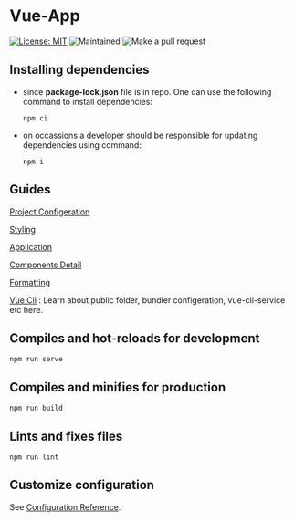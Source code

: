 # Vue-App

[![License: MIT](https://img.shields.io/badge/License-MIT-blue.svg)](LICENSE)
![Maintained](https://img.shields.io/badge/Maintained-Yes-green.svg)
![Make a pull request](https://img.shields.io/badge/PRs-welcome-red.svg)

## Installing dependencies

* since **package-lock.json** file is in repo. One can use the following command to install dependencies:

    ```
    npm ci
    ```

* on occassions a developer should be responsible for updating dependencies using command:

    ```
    npm i
    ```

## Guides

[Project Configeration](guides/project-config.md)

[Styling](guides/styling.md)

[Application](guides/application.md)

[Components Detail](guides/components.md)

[Formatting](guides/formatting.md)

[Vue Cli](https://cli.vuejs.org/guide/) : Learn about public folder, bundler configeration, vue-cli-service etc here.

## Compiles and hot-reloads for development
```
npm run serve
```

## Compiles and minifies for production
```
npm run build
```

## Lints and fixes files
```
npm run lint
```

## Customize configuration
See [Configuration Reference](https://cli.vuejs.org/config/).
